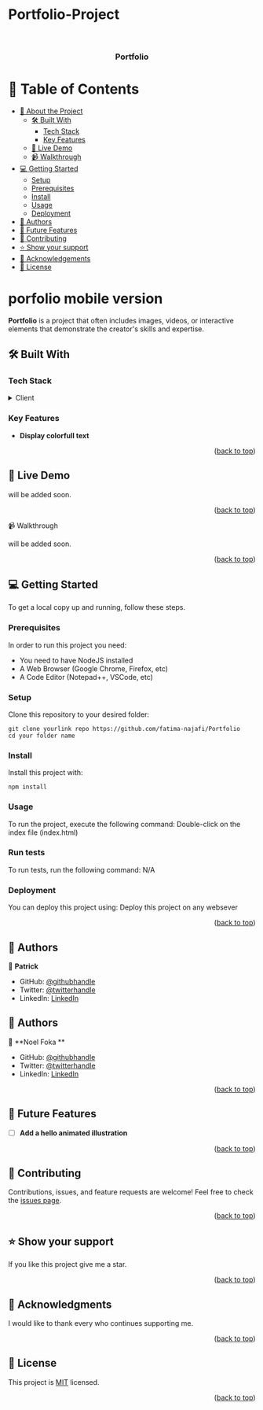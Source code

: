 # Portfolio-Project
<a name="readme-top"></a>
<div align="center">
  <br/>
  <h3><b>Portfolio</b></h3>
</div>

# :green_book: Table of Contents
- [:book: About the Project](#about-project)
  - [:hammer_and_wrench: Built With](#built-with)
    - [Tech Stack](#tech-stack)
    - [Key Features](#key-features)
  - [:rocket: Live Demo](#live-demo)
  - [:video_camera: Walkthrough ](#Walkthrough )
- [:computer: Getting Started](#getting-started)
  - [Setup](#setup)
  - [Prerequisites](#prerequisites)
  - [Install](#install)
  - [Usage](#usage)
  - [Deployment](#deployment)
- [:busts_in_silhouette: Authors](#authors)
- [:telescope: Future Features](#future-features)
- [:handshake: Contributing](#contributing)
- [:star:️ Show your support](#support)
- [:pray: Acknowledgements](#acknowledgements)
- [:memo: License](#license)

# porfolio mobile version <a name="about-project"></a>
**Portfolio** is a project that often includes images, videos, or interactive elements that demonstrate the creator's skills and expertise.

## :hammer_and_wrench: Built With <a name="built-with"></a>
### Tech Stack <a name="tech-stack"></a>

<details>
  <summary>Client</summary>
  <ul>
    <li><a href="https://developer.mozilla.org/en-US/docs/Web/HTML">HTML</a></li>
    <li><a href="https://developer.mozilla.org/en-US/docs/Web/CSS">CSS</a></li>
  </ul>
</details>

### Key Features <a name="key-features"></a>
- **Display colorfull text**

<p align="right">(<a href="#readme-top">back to top</a>)</p>

## :rocket: Live Demo <a name="live-demo"></a>
<!-- - [Live Demo link](https://patrick-amponsah.github.io/Portfolio/) -->
will be added soon.
<p align="right">(<a href="#readme-top">back to top</a>)</p>

:video_camera: Walkthrough  <a name="Walkthrough"></a>
<!-- - [loom link]() -->
will be added soon.
<p align="right">(<a href="#readme-top">back to top</a>)</p>

## :computer: Getting Started <a name="getting-started"></a>
To get a local copy up and running, follow these steps.
### Prerequisites
In order to run this project you need:
- You need to have NodeJS installed
- A Web Browser (Google Chrome, Firefox, etc)
- A Code Editor (Notepad++, VSCode, etc)
### Setup
Clone this repository to your desired folder:
```
git clone yourlink repo https://github.com/fatima-najafi/Portfolio
cd your folder name
```
### Install
Install this project with:
```
npm install
```
### Usage
To run the project, execute the following command:
Double-click on the index file (index.html)
### Run tests
To run tests, run the following command:
N/A
### Deployment
You can deploy this project using:
Deploy this project on any websever
<p align="right">(<a href="#readme-top">back to top</a>)</p>

## :busts_in_silhouette: Authors <a name="authors"></a>
:bust_in_silhouette: **Patrick**
- GitHub: [@githubhandle](https://github.com/patrick-amponsah)
- Twitter: [@twitterhandle](https://twitter.com)
- LinkedIn: [LinkedIn](https://www.linkedin.com/in/patrick-amponsah-67483a270/)
## :busts_in_silhouette: Authors <a name="authors"></a>
:bust_in_silhouette: **Noel Foka **
- GitHub: [@githubhandle](https://github.com/noelfoka)
- Twitter: [@twitterhandle](https://twitter.com/noelnomgne)
- LinkedIn: [LinkedIn](https://www.linkedin.com/in/no%C3%ABl-nomgne-foka-063013231/)
<p align="right">(<a href="#readme-top">back to top</a>)</p>

## :telescope: Future Features <a name="future-features"></a>
- [ ] **Add a hello animated illustration**
<p align="right">(<a href="#readme-top">back to top</a>)</p>

## :handshake: Contributing <a name="contributing"></a>
Contributions, issues, and feature requests are welcome!
Feel free to check the [issues page](../../issues/).
<p align="right">(<a href="#readme-top">back to top</a>)</p>

## :star:️ Show your support <a name="support"></a>
If you like this project give me a star.
<p align="right">(<a href="#readme-top">back to top</a>)</p>

## :pray: Acknowledgments <a name="acknowledgements"></a>
I would like to thank every who continues supporting me.
<p align="right">(<a href="#readme-top">back to top</a>)</p>

## :memo: License <a name="license"></a>
This project is [MIT](./LICENSE) licensed.
<p align="right">(<a href="#readme-top">back to top</a>)</p>
